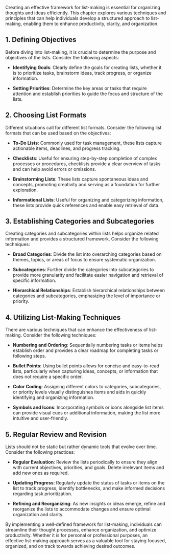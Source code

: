 
Creating an effective framework for list-making is essential for organizing thoughts and ideas efficiently. This chapter explores various techniques and principles that can help individuals develop a structured approach to list-making, enabling them to enhance productivity, clarity, and organization.

**1. Defining Objectives**
--------------------------

Before diving into list-making, it is crucial to determine the purpose and objectives of the lists. Consider the following aspects:

* **Identifying Goals**: Clearly define the goals for creating lists, whether it is to prioritize tasks, brainstorm ideas, track progress, or organize information.

* **Setting Priorities**: Determine the key areas or tasks that require attention and establish priorities to guide the focus and structure of the lists.

**2. Choosing List Formats**
----------------------------

Different situations call for different list formats. Consider the following list formats that can be used based on the objectives:

* **To-Do Lists**: Commonly used for task management, these lists capture actionable items, deadlines, and progress tracking.

* **Checklists**: Useful for ensuring step-by-step completion of complex processes or procedures, checklists provide a clear overview of tasks and can help avoid errors or omissions.

* **Brainstorming Lists**: These lists capture spontaneous ideas and concepts, promoting creativity and serving as a foundation for further exploration.

* **Informational Lists**: Useful for organizing and categorizing information, these lists provide quick references and enable easy retrieval of data.

**3. Establishing Categories and Subcategories**
------------------------------------------------

Creating categories and subcategories within lists helps organize related information and provides a structured framework. Consider the following techniques:

* **Broad Categories**: Divide the list into overarching categories based on themes, topics, or areas of focus to ensure systematic organization.

* **Subcategories**: Further divide the categories into subcategories to provide more granularity and facilitate easier navigation and retrieval of specific information.

* **Hierarchical Relationships**: Establish hierarchical relationships between categories and subcategories, emphasizing the level of importance or priority.

**4. Utilizing List-Making Techniques**
---------------------------------------

There are various techniques that can enhance the effectiveness of list-making. Consider the following techniques:

* **Numbering and Ordering**: Sequentially numbering tasks or items helps establish order and provides a clear roadmap for completing tasks or following steps.

* **Bullet Points**: Using bullet points allows for concise and easy-to-read lists, particularly when capturing ideas, concepts, or information that does not require a specific order.

* **Color Coding**: Assigning different colors to categories, subcategories, or priority levels visually distinguishes items and aids in quickly identifying and organizing information.

* **Symbols and Icons**: Incorporating symbols or icons alongside list items can provide visual cues or additional information, making the list more intuitive and user-friendly.

**5. Regular Review and Revision**
----------------------------------

Lists should not be static but rather dynamic tools that evolve over time. Consider the following practices:

* **Regular Evaluation**: Review the lists periodically to ensure they align with current objectives, priorities, and goals. Delete irrelevant items and add new ones as required.

* **Updating Progress**: Regularly update the status of tasks or items on the list to track progress, identify bottlenecks, and make informed decisions regarding task prioritization.

* **Refining and Reorganizing**: As new insights or ideas emerge, refine and reorganize the lists to accommodate changes and ensure optimal organization and clarity.

By implementing a well-defined framework for list-making, individuals can streamline their thought processes, enhance organization, and optimize productivity. Whether it is for personal or professional purposes, an effective list-making approach serves as a valuable tool for staying focused, organized, and on track towards achieving desired outcomes.
